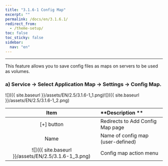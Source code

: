 ```yaml
---
title: "3.1.6-1 Config Map"
excerpt: ""
permalink: /docs/en/3.1.6.1/
redirect_from:
  - /theme-setup/
toc: false
toc_sticky: false
sidebar:
  nav: "en"
---
```



---

This feature allows you to save config files as maps on servers to be used as volumes.

### a\) Service → Select Application Map → Settings → Config Map.
![]({{ site.baseurl }}/assets/EN/2.5/3.1.6-1_1.png)![]({{ site.baseurl }}/assets/EN/2.5/3.1.6-1_2.png)

| **Item** | **Description ** |
| :---: | :--- |
| [+] button | Redirects to Add Config Map page |
| Name | Name of config map \(user-defined\) |
| ![]({{ site.baseurl }}/assets/EN/2.5/3.1.6-1_3.png) | Config map action menu |
